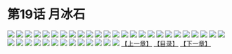 # 第19话 月冰石
![](https://s1.baozimh.com/scomic/sanyanxiaotianlu-samanhua/0/18-gpvh/1.jpg)
![](https://s1.baozimh.com/scomic/sanyanxiaotianlu-samanhua/0/18-gpvh/2.jpg)
![](https://s1.baozimh.com/scomic/sanyanxiaotianlu-samanhua/0/18-gpvh/3.jpg)
![](https://s1.baozimh.com/scomic/sanyanxiaotianlu-samanhua/0/18-gpvh/4.jpg)
![](https://s1.baozimh.com/scomic/sanyanxiaotianlu-samanhua/0/18-gpvh/5.jpg)
![](https://s1.baozimh.com/scomic/sanyanxiaotianlu-samanhua/0/18-gpvh/6.jpg)
![](https://s1.baozimh.com/scomic/sanyanxiaotianlu-samanhua/0/18-gpvh/7.jpg)
![](https://s1.baozimh.com/scomic/sanyanxiaotianlu-samanhua/0/18-gpvh/8.jpg)
![](https://s1.baozimh.com/scomic/sanyanxiaotianlu-samanhua/0/18-gpvh/9.jpg)
![](https://s1.baozimh.com/scomic/sanyanxiaotianlu-samanhua/0/18-gpvh/10.jpg)
![](https://s1.baozimh.com/scomic/sanyanxiaotianlu-samanhua/0/18-gpvh/11.jpg)
![](https://s1.baozimh.com/scomic/sanyanxiaotianlu-samanhua/0/18-gpvh/12.jpg)
![](https://s1.baozimh.com/scomic/sanyanxiaotianlu-samanhua/0/18-gpvh/13.jpg)
![](https://s1.baozimh.com/scomic/sanyanxiaotianlu-samanhua/0/18-gpvh/14.jpg)
![](https://s1.baozimh.com/scomic/sanyanxiaotianlu-samanhua/0/18-gpvh/15.jpg)
![](https://s1.baozimh.com/scomic/sanyanxiaotianlu-samanhua/0/18-gpvh/16.jpg)
![](https://s1.baozimh.com/scomic/sanyanxiaotianlu-samanhua/0/18-gpvh/17.jpg)
![](https://s1.baozimh.com/scomic/sanyanxiaotianlu-samanhua/0/18-gpvh/18.jpg)
![](https://s1.baozimh.com/scomic/sanyanxiaotianlu-samanhua/0/18-gpvh/19.jpg)
![](https://s1.baozimh.com/scomic/sanyanxiaotianlu-samanhua/0/18-gpvh/20.jpg)
![](https://s1.baozimh.com/scomic/sanyanxiaotianlu-samanhua/0/18-gpvh/21.jpg)
![](https://s1.baozimh.com/scomic/sanyanxiaotianlu-samanhua/0/18-gpvh/22.jpg)
![](https://s1.baozimh.com/scomic/sanyanxiaotianlu-samanhua/0/18-gpvh/23.jpg)
![](https://s1.baozimh.com/scomic/sanyanxiaotianlu-samanhua/0/18-gpvh/24.jpg)
![](https://s1.baozimh.com/scomic/sanyanxiaotianlu-samanhua/0/18-gpvh/25.jpg)
![](https://s1.baozimh.com/scomic/sanyanxiaotianlu-samanhua/0/18-gpvh/26.jpg)
![](https://s1.baozimh.com/scomic/sanyanxiaotianlu-samanhua/0/18-gpvh/27.jpg)
![](https://s1.baozimh.com/scomic/sanyanxiaotianlu-samanhua/0/18-gpvh/28.jpg)
![](https://s1.baozimh.com/scomic/sanyanxiaotianlu-samanhua/0/18-gpvh/29.jpg)
![](https://s1.baozimh.com/scomic/sanyanxiaotianlu-samanhua/0/18-gpvh/30.jpg)
![](https://s1.baozimh.com/scomic/sanyanxiaotianlu-samanhua/0/18-gpvh/31.jpg)
![](https://s1.baozimh.com/scomic/sanyanxiaotianlu-samanhua/0/18-gpvh/32.jpg)
![](https://s1.baozimh.com/scomic/sanyanxiaotianlu-samanhua/0/18-gpvh/33.jpg)
![](https://s1.baozimh.com/scomic/sanyanxiaotianlu-samanhua/0/18-gpvh/34.jpg)
![](https://s1.baozimh.com/scomic/sanyanxiaotianlu-samanhua/0/18-gpvh/35.jpg)
![](https://s1.baozimh.com/scomic/sanyanxiaotianlu-samanhua/0/18-gpvh/36.jpg)
![](https://s1.baozimh.com/scomic/sanyanxiaotianlu-samanhua/0/18-gpvh/37.jpg)
![](https://s1.baozimh.com/scomic/sanyanxiaotianlu-samanhua/0/18-gpvh/38.jpg)
[【上一章】](./18.md)
[【目录】](./README.md)
[【下一章】](./20.md)

